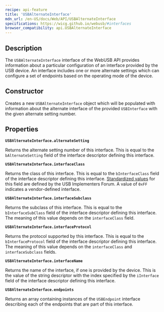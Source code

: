 ```yaml
---
recipe: api-feature
title: 'USBAlternateInterface'
mdn_url: /en-US/docs/Web/API/USBAlternateInterface
specifications: https://wicg.github.io/webusb/#interfaces
browser_compatibility: api.USBAlternateInterface
---
```


## Description

The `USBAlternateInterface` interface of the WebUSB API provides information about a particular configuration of an interface provided by the USB device. An interface includes one or more alternate settings which can configure a set of endpoints based on the operating mode of the device.

## Constructor

Creates a new `USBAlternateInterface` object which will be populated with information about the alternate interface of the provided `USBInterface` with the given alternate setting number.

## Properties

**`USBAlternateInterface.alternateSetting`**

Returns the alternate setting number of this interface. This is equal to the `bAlternateSetting` field of the interface descriptor defining this interface.

**`USBAlternateInterface.interfaceClass`**

Returns the class of this interface. This is equal to the `bInterfaceClass` field of the interface descriptor defining this interface. [Standardized values](https://www.usb.org/defined-class-codes) for this field are defined by the USB Implementers Forum. A value of `0xFF` indicates a vendor-defined interface.

**`USBAlternateInterface.interfaceSubclass`**

Returns the subclass of this interface. This is equal to the `bInterfaceSubClass` field of the interface descriptor defining this interface. The meaning of this value depends on the `interfaceClass` field.

**`USBAlternateInterface.interfaceProtocol`**

Returns the protocol supported by this interface. This is equal to the `bInterfaceProtocol` field of the interface descriptor defining this interface. The meaning of this value depends on the `interfaceClass` and `interfaceSubclass` fields.

**`USBAlternateInterface.interfaceName`**

Returns the name of the interface, if one is provided by the device. This is the value of the string descriptor with the index specified by the `iInterface` field of the interface descriptor defining this interface.

**`USBAlternateInterface.endpoints`**

Returns an array containing instances of the `USBEndpoint` interface describing each of the endpoints that are part of this interface.
